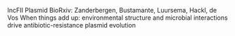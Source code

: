 IncFII Plasmid 
BioRxiv: Zanderbergen, Bustamante, Luursema, Hackl, de Vos
When things add up: environmental structure and microbial interactions drive antibiotic-resistance plasmid evolution
